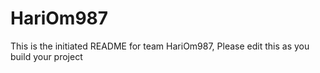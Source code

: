 # HariOm987
This is the initiated README for team HariOm987, Please edit this as you build your project

